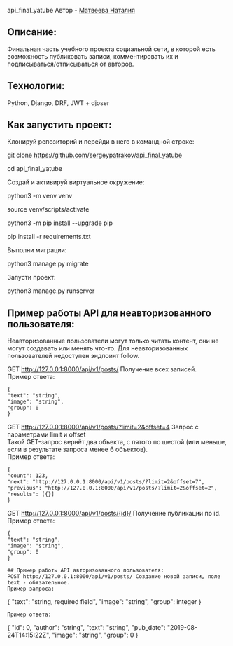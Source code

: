 api_final_yatube
Автор - [Матвеева Наталия](https://github.com/MatveevaNatali)

## Описание:

Финальная часть учебного проекта социальной сети, в которой есть возможность публиковать записи, комментировать их и подписываться/отписываться от авторов.

## Технологии:
Python, Django, DRF, JWT + djoser

## Как запустить проект:

Клонируй репозиторий и перейди в него в командной строке:

git clone https://github.com/sergeypatrakov/api_final_yatube

 cd api_final_yatube

Cоздай и активируй виртуальное окружение:

python3 -m venv venv

source venv/scripts/activate

python3 -m pip install --upgrade pip


pip install -r requirements.txt

Выполни миграции:

python3 manage.py migrate

Запусти проект:

python3 manage.py runserver

## Пример работы API для неавторизованного пользователя:
Неавторизованные пользователи могут только читать контент, они не могут создавать или менять что-то. Для неавторизованных пользователей недоступен эндпоинт follow.

GET http://127.0.0.1:8000/api/v1/posts/ Получение всех записей.\
Пример ответа:
```
{
"text": "string",
"image": "string",
"group": 0
}
```
GET http://127.0.0.1:8000/api/v1/posts/?limit=2&offset=4 Звпрос с параметрами limit  и offset \
Такой GET-запрос вернёт два объекта, с пятого по шестой (или меньше, если в результате запроса менее 6 объектов).\
Пример ответа:
```
{
"count": 123,
"next": "http://127.0.0.1:8000/api/v1/posts/?limit=2&offset=7",
"previous": "http://127.0.0.1:8000/api/v1/posts/?limit=2&offset=2",
"results": [{}]
}
```
GET http://127.0.0.1:8000/api/v1/posts/{id}/ Получение публикации по id. \
Пример ответа:
```
{
"text": "string",
"image": "string",
"group": 0
}

## Пример работы API авторизованного пользователя:
POST http://127.0.0.1:8000/api/v1/posts/ Создание новой записи, поле text - обязательное.
Пример запроса:
```
{
"text": "string, required field",
"image": "string", 
"group": integer 
}
```
Пример ответа:
```
{
"id": 0,
"author": "string",
"text": "string",
"pub_date": "2019-08-24T14:15:22Z",
"image": "string",
"group": 0
}
```
